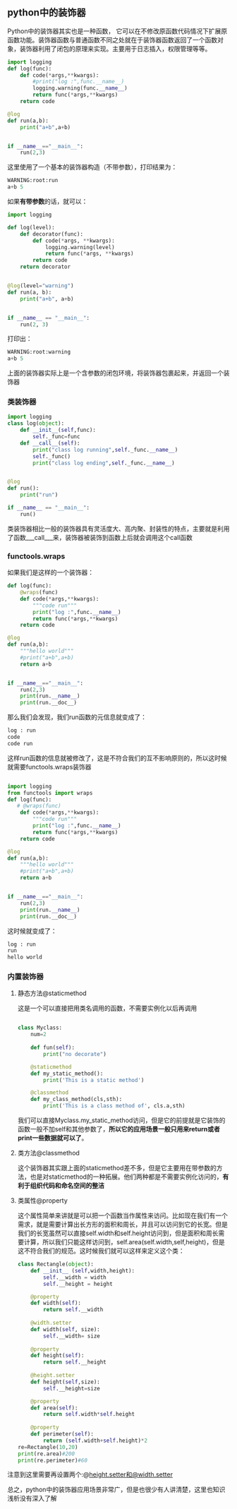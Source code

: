 ## python中的装饰器

Python中的装饰器其实也是一种函数， 它可以在不修改原函数代码情况下扩展原函数功能。装饰器函数与普通函数不同之处就在于装饰器函数返回了一个函数对象，装饰器利用了闭包的原理来实现。主要用于日志插入，权限管理等等。

```python
import logging
def log(func):
    def code(*args,**kwargs): 
        #print("log :",func.__name__)
        logging.warning(func.__name__)
        return func(*args,**kwargs)
    return code

@log
def run(a,b):
    print("a+b",a+b)


if __name__=="__main__":
    run(2,3)
```

这里使用了一个基本的装饰器构造（不带参数），打印结果为：

```python
WARNING:root:run
a+b 5
```

如果**有带参数**的话，就可以：

```python
import logging

def log(level):
    def decorator(func):
        def code(*args, **kwargs):
            logging.warning(level)
            return func(*args, **kwargs)
        return code
    return decorator


@log(level="warning")
def run(a, b):
    print("a+b", a+b)


if __name__ == "__main__":
    run(2, 3)

```

打印出：

```python
WARNING:root:warning
a+b 5
```

上面的装饰器实际上是一个含参数的闭包环境，将装饰器包裹起来，并返回一个装饰器

### 类装饰器

```python
import logging
class log(object):
    def __init__(self,func):
        self._func=func
    def __call__(self):
        print("class log running",self._func.__name__)
        self._func()
        print("class log ending",self._func.__name__)


@log
def run():
    print("run")

if __name__ == "__main__":
    run()
```

类装饰器相比一般的装饰器具有灵活度大、高内聚、封装性的特点，主要就是利用了函数___call___来，装饰器被装饰到函数上后就会调用这个call函数

### **functools.wraps**

如果我们是这样的一个装饰器：

```python
def log(func):
    @wraps(func)
    def code(*args,**kwargs): 
        """code run"""
        print("log :",func.__name__)
        return func(*args,**kwargs)
    return code

@log
def run(a,b):
    """hello world"""
    #print("a+b",a+b)
    return a+b


if __name__=="__main__":
    run(2,3)
    print(run.__name__)
    print(run.__doc__)
```

那么我们会发现，我们run函数的元信息就变成了：

```python
log : run
code
code run
```

这样run函数的信息就被修改了，这是不符合我们的互不影响原则的，所以这时候就需要functools.wraps装饰器

```python

import logging
from functools import wraps
def log(func):
   # @wraps(func)
    def code(*args,**kwargs): 
        """code run"""
        print("log :",func.__name__)
        return func(*args,**kwargs)
    return code

@log
def run(a,b):
    """hello world"""
    #print("a+b",a+b)
    return a+b


if __name__=="__main__":
    run(2,3)
    print(run.__name__)
    print(run.__doc__)
```

这时候就变成了：

```python
log : run
run
hello world
```

### 内置装饰器

1. 静态方法@staticmethod

   这是一个可以直接把用类名调用的函数，不需要实例化以后再调用

   ```python
   
   class Myclass:
       num=2
       
       def fun(self):
           print("no decorate")
   
       @staticmethod
       def my_static_method():
           print('This is a static method')
   
       @classmethod
       def my_class_method(cls,sth):
           print('This is a class method of', cls.a,sth)
   ```

   我们可以直接Myclass.my_static_method访问，但是它的前提就是它装饰的函数一般不加self和其他参数了，**所以它的应用场景一般只用来return或者print一些数据就可以了**。

2. 类方法@classmethod

   这个装饰器其实跟上面的staticmethod差不多，但是它主要用在带参数的方法，也是对staticmethod的一种拓展。他们两种都是不需要实例化访问的，**有利于组织代码和命名空间的整洁**

3. 类属性@property

   这个属性简单来讲就是可以把一个函数当作属性来访问。比如现在我们有一个需求，就是需要计算出长方形的面积和周长，并且可以访问到它的长宽。但是我们的长宽虽然可以直接self.width和self.height访问到，但是面积和周长需要计算，所以我们只能这样访问到，self.area(self.width,self,height)，但是这不符合我们的规范。这时候我们就可以这样来定义这个类：

   ```python
   class Rectangle(object):
       def __init__ (self,width,height):
           self.__width = width
           self.__height = height
   
       @property
       def width(self):
           return self.__width
       
       @width.setter
       def width(self, size):
           self.__width= size
       
       @property
       def height(self):
           return self.__height
       
       @height.setter
       def height(self,size):
           self.__height=size
   
       @property
       def area(self):
           return self.width*self.height
       
       @property
       def perimeter(self):
           return (self.width+self.height)*2
   re=Rectangle(10,20)
   print(re.area)#200
   print(re.perimeter)#60
   ```

   

注意到这里需要再设置两个:@height.setter和@width.setter

总之，python中的装饰器应用场景非常广，但是也很少有人讲清楚，这里也知识浅析没有深入了解